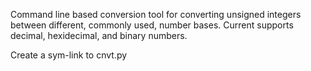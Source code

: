 Command line based conversion tool for converting unsigned integers between different, commonly used, number bases.  Current supports decimal, hexidecimal, and binary numbers.

Create a sym-link to cnvt.py